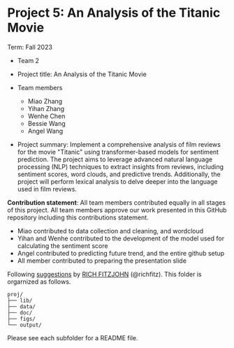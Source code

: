 # Project 5: An Analysis of the Titanic Movie

Term: Fall 2023

+ Team 2
+ Project title: An Analysis of the Titanic Movie
+ Team members
	+ Miao Zhang
	+ Yihan Zhang
	+ Wenhe Chen
	+ Bessie Wang
	+ Angel Wang
	
+ Project summary: Implement a comprehensive analysis of film reviews for the movie "Titanic" using transformer-based models for sentiment prediction. The project aims to leverage advanced natural language processing (NLP) techniques to extract insights from reviews, including sentiment scores, word clouds, and predictive trends. Additionally, the project will perform lexical analysis to delve deeper into the language used in film reviews.
	

**Contribution statement**: All team members contributed equally in all stages of this project. All team members approve our work presented in this GitHub repository including this contributions statement. 
- Miao contributed to data collection and cleaning, and wordcloud
- Yihan and Wenhe contributed to the development of the model used for calculating the sentiment score
- Angel contributed to predicting future trend, and the entire github setup
- All member contributed to preparing the presentation slide

Following [suggestions](http://nicercode.github.io/blog/2013-04-05-projects/) by [RICH FITZJOHN](http://nicercode.github.io/about/#Team) (@richfitz). This folder is orgarnized as follows.

```
proj/
├── lib/
├── data/
├── doc/
├── figs/
└── output/
```

Please see each subfolder for a README file.
